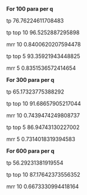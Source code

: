 **For 100 para per q**

tp 76.76224611708483

tp top 10 96.5252887295898

mrr 10 0.8400620207594478

tp top 5 93.35921943448825

mrr 5 0.8351536572414654


**For 300 para per q**

tp 65.17323775388292

tp top 10 91.68657905217044

mrr 10 0.7439474249808737

tp top 5 86.94743130227002

mrr 5 0.7314018319394583



**For 600 para per q**

tp 56.29231381919554

tp top 10 87.17642373556352

mrr 10 0.6673330994418164
